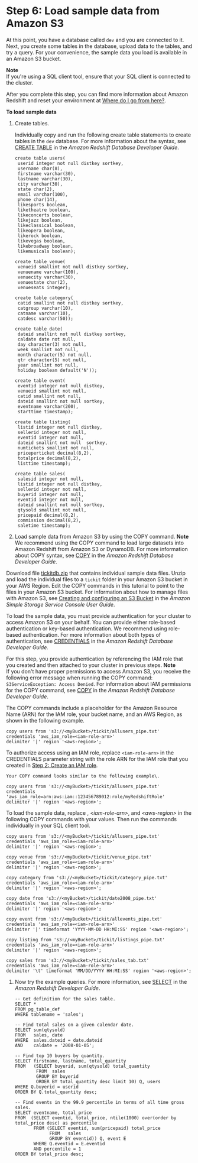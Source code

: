# Step 6: Load sample data from Amazon S3<a name="rs-gsg-create-sample-db"></a>

At this point, you have a database called `dev` and you are connected to it\. Next, you create some tables in the database, upload data to the tables, and try a query\. For your convenience, the sample data you load is available in an Amazon S3 bucket\. 

**Note**  
If you're using a SQL client tool, ensure that your SQL client is connected to the cluster\.

After you complete this step, you can find more information about Amazon Redshift and reset your environment at [Where do I go from here?](rs-gsg-clean-up-tasks.md#rs-gsg-where-do-i-go)\.

**To load sample data**

1. Create tables\.

   Individually copy and run the following create table statements to create tables in the `dev` database\. For more information about the syntax, see [CREATE TABLE](https://docs.aws.amazon.com/redshift/latest/dg/r_CREATE_TABLE_NEW.html) in the *Amazon Redshift Database Developer Guide*\.

   ```
   create table users(
   	userid integer not null distkey sortkey,
   	username char(8),
   	firstname varchar(30),
   	lastname varchar(30),
   	city varchar(30),
   	state char(2),
   	email varchar(100),
   	phone char(14),
   	likesports boolean,
   	liketheatre boolean,
   	likeconcerts boolean,
   	likejazz boolean,
   	likeclassical boolean,
   	likeopera boolean,
   	likerock boolean,
   	likevegas boolean,
   	likebroadway boolean,
   	likemusicals boolean);
   
   create table venue(
   	venueid smallint not null distkey sortkey,
   	venuename varchar(100),
   	venuecity varchar(30),
   	venuestate char(2),
   	venueseats integer);
   
   create table category(
   	catid smallint not null distkey sortkey,
   	catgroup varchar(10),
   	catname varchar(10),
   	catdesc varchar(50));
   
   create table date(
   	dateid smallint not null distkey sortkey,
   	caldate date not null,
   	day character(3) not null,
   	week smallint not null,
   	month character(5) not null,
   	qtr character(5) not null,
   	year smallint not null,
   	holiday boolean default('N'));
   
   create table event(
   	eventid integer not null distkey,
   	venueid smallint not null,
   	catid smallint not null,
   	dateid smallint not null sortkey,
   	eventname varchar(200),
   	starttime timestamp);
   
   create table listing(
   	listid integer not null distkey,
   	sellerid integer not null,
   	eventid integer not null,
   	dateid smallint not null  sortkey,
   	numtickets smallint not null,
   	priceperticket decimal(8,2),
   	totalprice decimal(8,2),
   	listtime timestamp);
   
   create table sales(
   	salesid integer not null,
   	listid integer not null distkey,
   	sellerid integer not null,
   	buyerid integer not null,
   	eventid integer not null,
   	dateid smallint not null sortkey,
   	qtysold smallint not null,
   	pricepaid decimal(8,2),
   	commission decimal(8,2),
   	saletime timestamp);
   ```

1.  Load sample data from Amazon S3 by using the COPY command\. 
**Note**  
We recommend using the COPY command to load large datasets into Amazon Redshift from Amazon S3 or DynamoDB\. For more information about COPY syntax, see [COPY](https://docs.aws.amazon.com/redshift/latest/dg/r_COPY.html) in the *Amazon Redshift Database Developer Guide*\. 

   Download file [tickitdb\.zip](samples/tickitdb.zip) that contains individual sample data files\. Unzip and load the individual files to a `tickit` folder in your Amazon S3 bucket in your AWS Region\. Edit the COPY commands in this tutorial to point to the files in your Amazon S3 bucket\. For information about how to manage files with Amazon S3, see [Creating and configuring an S3 Bucket](https://docs.aws.amazon.com/AmazonS3/latest/user-guide/create-configure-bucket.html) in the *Amazon Simple Storage Service Console User Guide*\. 

   To load the sample data, you must provide authentication for your cluster to access Amazon S3 on your behalf\. You can provide either role\-based authentication or key\-based authentication\. We recommend using role\-based authentication\. For more information about both types of authentication, see [CREDENTIALS](https://docs.aws.amazon.com/redshift/latest/dg/copy-parameters-credentials.html) in the *Amazon Redshift Database Developer Guide\.*

   For this step, you provide authentication by referencing the IAM role that you created and then attached to your cluster in previous steps\.
**Note**  
If you don't have proper permissions to access Amazon S3, you receive the following error message when running the COPY command: `S3ServiceException: Access Denied`\. For information about IAM permissions for the COPY command, see [COPY](https://docs.aws.amazon.com/redshift/latest/dg/copy-usage_notes-access-permissions.html) in the *Amazon Redshift Database Developer Guide*\.

   The COPY commands include a placeholder for the Amazon Resource Name \(ARN\) for the IAM role, your bucket name, and an AWS Region, as shown in the following example\.

   ```
   copy users from 's3://<myBucket>/tickit/allusers_pipe.txt' 
   credentials 'aws_iam_role=<iam-role-arn>' 
   delimiter '|' region '<aws-region>';
   ```

   To authorize access using an IAM role, replace `<iam-role-arn>` in the CREDENTIALS parameter string with the role ARN for the IAM role that you created in [Step 2: Create an IAM role](rs-gsg-create-an-iam-role.md)\.

    Your COPY command looks similar to the following example\. 

   ```
   copy users from 's3://<myBucket>/tickit/allusers_pipe.txt' 
   credentials 'aws_iam_role=arn:aws:iam::123456789012:role/myRedshiftRole' 
   delimiter '|' region '<aws-region>';
   ```

   To load the sample data, replace *<myBucket>*, *<iam\-role\-arn>*, and *<aws\-region>* in the following COPY commands with your values\. Then run the commands individually in your SQL client tool\.

   ```
   copy users from 's3://<myBucket>/tickit/allusers_pipe.txt' 
   credentials 'aws_iam_role=<iam-role-arn>' 
   delimiter '|' region '<aws-region>';
   
   copy venue from 's3://<myBucket>/tickit/venue_pipe.txt' 
   credentials 'aws_iam_role=<iam-role-arn>' 
   delimiter '|' region '<aws-region>';
   
   copy category from 's3://<myBucket>/tickit/category_pipe.txt' 
   credentials 'aws_iam_role=<iam-role-arn>' 
   delimiter '|' region '<aws-region>';
   
   copy date from 's3://<myBucket>/tickit/date2008_pipe.txt' 
   credentials 'aws_iam_role=<iam-role-arn>' 
   delimiter '|' region '<aws-region>';
   
   copy event from 's3://<myBucket>/tickit/allevents_pipe.txt' 
   credentials 'aws_iam_role=<iam-role-arn>' 
   delimiter '|' timeformat 'YYYY-MM-DD HH:MI:SS' region '<aws-region>';
   
   copy listing from 's3://<myBucket>/tickit/listings_pipe.txt' 
   credentials 'aws_iam_role=<iam-role-arn>' 
   delimiter '|' region '<aws-region>';
   
   copy sales from 's3://<myBucket>/tickit/sales_tab.txt'
   credentials 'aws_iam_role=<iam-role-arn>'
   delimiter '\t' timeformat 'MM/DD/YYYY HH:MI:SS' region '<aws-region>';
   ```

1. Now try the example queries\. For more information, see [SELECT](https://docs.aws.amazon.com/redshift/latest/dg/r_SELECT_synopsis.html) in the *Amazon Redshift Developer Guide*\.

   ```
   -- Get definition for the sales table.
   SELECT *    
   FROM pg_table_def    
   WHERE tablename = 'sales';    
   
   -- Find total sales on a given calendar date.
   SELECT sum(qtysold) 
   FROM   sales, date 
   WHERE  sales.dateid = date.dateid 
   AND    caldate = '2008-01-05';
   
   -- Find top 10 buyers by quantity.
   SELECT firstname, lastname, total_quantity 
   FROM   (SELECT buyerid, sum(qtysold) total_quantity
           FROM  sales
           GROUP BY buyerid
           ORDER BY total_quantity desc limit 10) Q, users
   WHERE Q.buyerid = userid
   ORDER BY Q.total_quantity desc;
   
   -- Find events in the 99.9 percentile in terms of all time gross sales.
   SELECT eventname, total_price 
   FROM  (SELECT eventid, total_price, ntile(1000) over(order by total_price desc) as percentile 
          FROM (SELECT eventid, sum(pricepaid) total_price
                FROM   sales
                GROUP BY eventid)) Q, event E
          WHERE Q.eventid = E.eventid
          AND percentile = 1
   ORDER BY total_price desc;
   ```